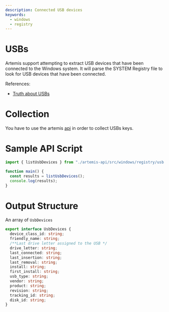 ```yaml
---
description: Connected USB devices
keywords:
  - windows
  - registry
---
```


# USBs

Artemis support attempting to extract USB devices that have been connected to
the Windows system. It will parse the SYSTEM Registry file to look for USB
devices that have been connected.

References:

- [Truth about USBs](https://www.sans.org/blog/the-truth-about-usb-device-serial-numbers/)

# Collection

You have to use the artemis [api](../../API/overview.md) in order to collect
USBs keys.

# Sample API Script

```typescript
import { listUsbDevices } from "./artemis-api/src/windows/registry/usb.ts";

function main() {
  const results = listUsbDevices();
  console.log(results);
}
```

# Output Structure

An array of `UsbDevices`

```typescript
export interface UsbDevices {
  device_class_id: string;
  friendly_name: string;
  /**Last drive letter assigned to the USB */
  drive_letter: string;
  last_connected: string;
  last_insertion: string;
  last_removal: string;
  install: string;
  first_install: string;
  usb_type: string;
  vendor: string;
  product: string;
  revision: string;
  tracking_id: string;
  disk_id: string;
}
```
